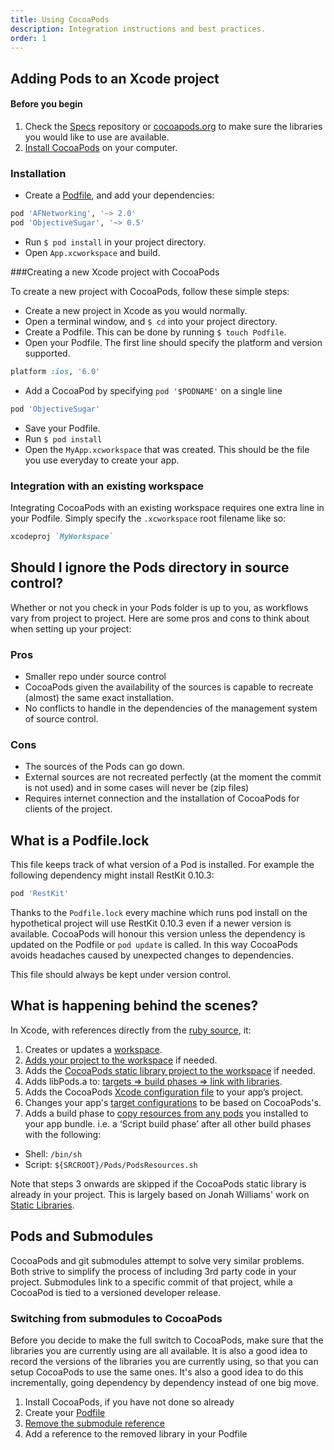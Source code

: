 ```yaml
---
title: Using CocoaPods
description: Integration instructions and best practices.
order: 1
---
```


## Adding Pods to an Xcode project

#### Before you begin

1. Check the [Specs](http://github.com/CocoaPods/Specs) repository or [cocoapods.org](http://cocoapods.org) to make sure the libraries you would like to use are available.
2. [Install CocoaPods](/using/getting-started.html#toc_3) on your computer.

### Installation

* Create a [Podfile](/using/the-podfile.html), and add your dependencies:

```ruby
pod 'AFNetworking', '~> 2.0'  
pod 'ObjectiveSugar', '~> 0.5'
```

* Run `$ pod install` in your project directory.
* Open `App.xcworkspace` and build.

###Creating a new Xcode project with CocoaPods

To create a new project with CocoaPods, follow these simple steps:

* Create a new project in Xcode as you would normally.
* Open a terminal window, and `$ cd` into your project directory.
* Create a Podfile. This can be done by running `$ touch Podfile`.
* Open your Podfile. The first line should specify the platform and version supported.

```ruby
platform :ios, '6.0'
````

* Add a CocoaPod by specifying `pod '$PODNAME'` on a single line

```ruby
pod 'ObjectiveSugar'
```
* Save your Podfile.
* Run `$ pod install`
* Open the `MyApp.xcworkspace` that was created. This should be the file you use everyday to create your app.

### Integration with an existing workspace

Integrating CocoaPods with an existing workspace requires one extra line in your Podfile. Simply specify the `.xcworkspace` root filename like so:

```ruby
xcodeproj `MyWorkspace`
```

## Should I ignore the Pods directory in source control?

Whether or not you check in your Pods folder is up to you, as workflows vary from project to project. Here are some pros and cons to think about when setting up your project:

### Pros

- Smaller repo under source control
- CocoaPods given the availability of the sources is capable to recreate (almost) the same exact installation. 
- No conflicts to handle in the dependencies of the management system of source control.

### Cons

- The sources of the Pods can go down.
- External sources are not recreated perfectly (at the moment the commit is not used) and in some cases will never be (zip files)
- Requires internet connection and the installation of CocoaPods for clients of the project.

## What is a Podfile.lock

This file keeps track of what version of a Pod is installed. For example the
following dependency might install RestKit 0.10.3:

```ruby
pod 'RestKit'
```

Thanks to the `Podfile.lock` every machine which runs pod install on the
hypothetical project will use RestKit 0.10.3 even if a newer version is
available. CocoaPods will honour this version unless the dependency is updated
on the Podfile or `pod update` is called. In this way CocoaPods avoids headaches
caused by unexpected changes to dependencies.

This file should always be kept under version control.

## What is happening behind the scenes?

In Xcode, with references directly from the [ruby source](https://github.com/CocoaPods/CocoaPods/blob/master/lib/cocoapods/installer/user_project_integrator.rb#L61-L65), it:

1. Creates or updates a [workspace](https://github.com/CocoaPods/CocoaPods/blob/master/lib/cocoapods/installer/user_project_integrator.rb#L82).
2. [Adds your project to the workspace](https://github.com/CocoaPods/CocoaPods/blob/master/lib/cocoapods/installer/user_project_integrator.rb#L88-L94) if needed.
3. Adds the [CocoaPods static library project to the workspace](https://github.com/CocoaPods/CocoaPods/blob/master/lib/cocoapods/installer/target_installer.rb#L40-L61) if needed.
4. Adds libPods.a to: [targets => build phases => link with libraries](https://github.com/CocoaPods/CocoaPods/blob/master/lib/cocoapods/installer.rb#L385-L393).
5. Adds the CocoaPods [Xcode configuration file](https://github.com/CocoaPods/CocoaPods/blob/master/lib/cocoapods/installer/user_project_integrator/target_integrator.rb#L112) to your app’s project.
6. Changes your app's [target configurations](https://github.com/CocoaPods/CocoaPods/blob/master/lib/cocoapods/generator/xcconfig/aggregate_xcconfig.rb#L46-L73) to be based on CocoaPods's.
7. Adds a build phase to [copy resources from any pods](https://github.com/CocoaPods/CocoaPods/blob/master/lib/cocoapods/installer/user_project_integrator/target_integrator.rb#L145) you installed to your app bundle. i.e. a ‘Script build phase’ after all other build phases with the following:
  * Shell: `/bin/sh`
  * Script: `${SRCROOT}/Pods/PodsResources.sh`

<!-- (Expand the ‘To add a new build configuration…’ section of the linked page for a howto.) -->
  
Note that steps 3 onwards are skipped if the CocoaPods static library is already in your project. This is largely based on Jonah Williams' work on [Static Libraries](http://blog.carbonfive.com/2011/04/04/using-open-source-static-libraries-in-xcode-4).

## Pods and Submodules

CocoaPods and git submodules attempt to solve very similar problems. Both strive to simplify the process of including 3rd party code in your project. Submodules link to a specific commit of that project, while a CocoaPod is tied to a versioned developer release.

### Switching from submodules to CocoaPods

Before you decide to make the full switch to CocoaPods, make sure that the libraries you are currently using are all available. It is also a good idea to record the versions of the libraries you are currently using, so that you can setup CocoaPods to use the same ones. It's also a good idea to do this incrementally, going dependency by dependency instead of one big move.

1. Install CocoaPods, if you have not done so already
2. Create your [Podfile](/using/the-podfile.html)
3. [Remove the submodule reference](http://davidwalsh.name/git-remove-submodule)
4. Add a reference to the removed library in your Podfile
